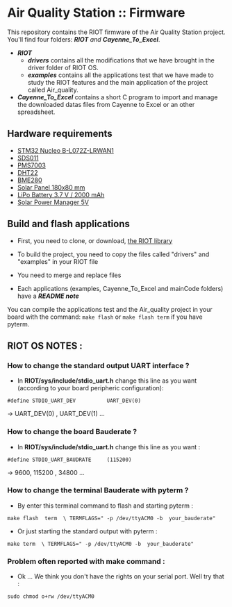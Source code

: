 # Air Quality Station :: Firmware
This repository contains the RIOT firmware of the Air Quality Station project.
You'll find four folders: _**RIOT** and **Cayenne_To_Excel**_.  
* _**RIOT**_ 
  * _**drivers**_ contains all the modifications that we have brought in the driver folder of RIOT OS.  
  * _**examples**_ contains all the applications test that we have made to study the RIOT features and the main application of the project called Air_quality.  
* _**Cayenne_To_Excel**_ contains a short C program to import and manage the downloaded datas files from Cayenne to Excel or an other spreadsheet.  
## Hardware requirements
* [STM32 Nucleo B-L072Z-LRWAN1](https://www.st.com/en/evaluation-tools/b-l072z-lrwan1.html)
* [SDS011](https://cdn-reichelt.de/documents/datenblatt/X200/SDS011-DATASHEET.pdf)
* [PMS7003](https://usermanual.wiki/Document/PMS7003seriesdata20manualEnglishV25.1220636559/view)
* [DHT22](https://cdn-shop.adafruit.com/datasheets/Digital+humidity+and+temperature+sensor+AM2302.pdf)
* [BME280](https://www.waveshare.com/w/upload/7/75/BME280_Environmental_Sensor_User_Manual_EN.pdf)
* [Solar Panel 180x80 mm](https://www.gotronic.fr/art-cellule-solaire-sol2w-18995.htm#complte_desc)
* [LiPo Battery 3.7 V / 2000 mAh](https://www.sparkfun.com/datasheets/Batteries/UnionBattery-2000mAh.pdf)
* [Solar Power Manager 5V](https://www.dfrobot.com/product-1712.html)

## Build and flash applications
* First, you need to clone, or download, [the RIOT library](https://github.com/RIOT-OS/RIOT.git)
* To build the project, you need to copy the files called "drivers" and "examples" in your RIOT file
* You need to merge and replace files


* Each applications (examples, Cayenne_To_Excel and mainCode folders) have a **_README note_** 

You can compile the applications test and the Air_quality project in your board with the command: `make flash` or `make flash term` if you have pyterm.

## RIOT OS NOTES :

### How to change the standard output UART interface ?

* In **RIOT/sys/include/stdio_uart.h** change this line as you want (according to your board peripheric configuration):  

`#define STDIO_UART_DEV          UART_DEV(0)`

 -> UART_DEV(0) , UART_DEV(1) ... 
### How to change the board Bauderate ? 

* In **RIOT/sys/include/stdio_uart.h** change this line as you want :  

`#define STDIO_UART_BAUDRATE     (115200)`  

 -> 9600, 115200 , 34800 ...  


### How to change the terminal Bauderate with pyterm ? 

* By enter this terminal command to flash and starting pyterm :  

`make flash  term  \ TERMFLAGS=" -p /dev/ttyACM0 -b  your_bauderate"`

* Or just starting the standard output with pyterm :  

`make term  \ TERMFLAGS=" -p /dev/ttyACM0 -b  your_bauderate"` 

### Problem often reported with make command : 

* Ok ... We think you don't have the rights on your serial port. Well try that :  

`sudo chmod o+rw /dev/ttyACM0`

